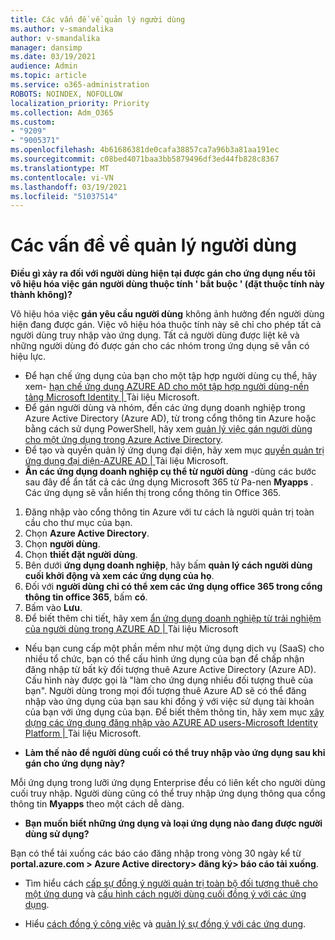 ```yaml
---
title: Các vấn đề về quản lý người dùng
ms.author: v-smandalika
author: v-smandalika
manager: dansimp
ms.date: 03/19/2021
audience: Admin
ms.topic: article
ms.service: o365-administration
ROBOTS: NOINDEX, NOFOLLOW
localization_priority: Priority
ms.collection: Adm_O365
ms.custom:
- "9209"
- "9005371"
ms.openlocfilehash: 4b61686381de0cafa38857ca7a96b3a81aa191ec
ms.sourcegitcommit: c08bed4071baa3bb5879496df3ed44fb828c8367
ms.translationtype: MT
ms.contentlocale: vi-VN
ms.lasthandoff: 03/19/2021
ms.locfileid: "51037514"
---
```

# <a name="user-management-issues"></a>Các vấn đề về quản lý người dùng

**Điều gì xảy ra đối với người dùng hiện tại được gán cho ứng dụng nếu tôi vô hiệu hóa việc gán người dùng thuộc tính ' bắt buộc ' (đặt thuộc tính này thành không)?**

Vô hiệu hóa việc **gán yêu cầu người dùng** không ảnh hưởng đến người dùng hiện đang được gán. Việc vô hiệu hóa thuộc tính này sẽ chỉ cho phép tất cả người dùng truy nhập vào ứng dụng. Tất cả người dùng được liệt kê và những người dùng đó được gán cho các nhóm trong ứng dụng sẽ vẫn có hiệu lực.

- Để hạn chế ứng dụng của bạn cho một tập hợp người dùng cụ thể, hãy xem- [hạn chế ứng dụng AZURE AD cho một tập hợp người dùng-nền tảng Microsoft Identity | ](https://docs.microsoft.com/azure/active-directory/develop/howto-restrict-your-app-to-a-set-of-users#:~:text=Select%20the%20application%20you%20want%2cand%20set%20it%20to%20Yes.)Tài liệu Microsoft.
- Để gán người dùng và nhóm, đến các ứng dụng doanh nghiệp trong Azure Active Directory (Azure AD), từ trong cổng thông tin Azure hoặc bằng cách sử dụng PowerShell, hãy xem [quản lý việc gán người dùng cho một ứng dụng trong Azure Active Directory](https://docs.microsoft.com/azure/active-directory/manage-apps/assign-user-or-group-access-portal).
- Để tạo và quyền quản lý ứng dụng đại diện, hãy xem mục [quyền quản trị ứng dụng đại diện-AZURE AD | ](https://docs.microsoft.com/azure/active-directory/roles/delegate-app-roles)Tài liệu Microsoft.
- **Ẩn các ứng dụng doanh nghiệp cụ thể từ người dùng** -dùng các bước sau đây để ẩn tất cả các ứng dụng Microsoft 365 từ Pa-nen **Myapps** . Các ứng dụng sẽ vẫn hiển thị trong cổng thông tin Office 365.

 1. Đăng nhập vào cổng thông tin Azure với tư cách là người quản trị toàn cầu cho thư mục của bạn. 
 2. Chọn **Azure Active Directory**. 
 3. Chọn **người dùng**. 
 4. Chọn **thiết đặt người dùng**. 
 5. Bên dưới **ứng dụng doanh nghiệp**, hãy bấm **quản lý cách người dùng cuối khởi động và xem các ứng dụng của họ**. 
 6. Đối với **người dùng chỉ có thể xem các ứng dụng office 365 trong cổng thông tin office 365**, bấm **có**. 
 7. Bấm vào **Lưu**. 
 8. Để biết thêm chi tiết, hãy xem [ẩn ứng dụng doanh nghiệp từ trải nghiệm của người dùng trong AZURE AD | ](https://docs.microsoft.com/azure/active-directory/manage-apps/hide-application-from-user-portal#:~:text=%20Hide%20an%20application%20from%20the%20end%20user,6%20Click%20Properties.%207%20Click%20Save.%20See%20More.)Tài liệu Microsoft

- Nếu bạn cung cấp một phần mềm như một ứng dụng dịch vụ (SaaS) cho nhiều tổ chức, bạn có thể cấu hình ứng dụng của bạn để chấp nhận đăng nhập từ bất kỳ đối tượng thuê Azure Active Directory (Azure AD). Cấu hình này được gọi là "làm cho ứng dụng nhiều đối tượng thuê của bạn". Người dùng trong mọi đối tượng thuê Azure AD sẽ có thể đăng nhập vào ứng dụng của bạn sau khi đồng ý với việc sử dụng tài khoản của bạn với ứng dụng của bạn. Để biết thêm thông tin, hãy xem mục [xây dựng các ứng dụng đăng nhập vào AZURE AD users-Microsoft Identity Platform | ](https://docs.microsoft.com/azure/active-directory/develop/howto-convert-app-to-be-multi-tenant)Tài liệu Microsoft.

- **Làm thế nào để người dùng cuối có thể truy nhập vào ứng dụng sau khi gán cho ứng dụng này?**

Mỗi ứng dụng trong lưỡi ứng dụng Enterprise đều có liên kết cho người dùng cuối truy nhập. Người dùng cũng có thể truy nhập ứng dụng thông qua cổng thông tin **Myapps** theo một cách dễ dàng.

- **Bạn muốn biết những ứng dụng và loại ứng dụng nào đang được người dùng sử dụng?**

Bạn có thể tải xuống các báo cáo đăng nhập trong vòng 30 ngày kể từ **portal.azure.com > Azure Active directory> đăng ký> báo cáo tải xuống**.

- Tìm hiểu cách [cấp sự đồng ý người quản trị toàn bộ đối tượng thuê cho một ứng dụng](https://docs.microsoft.com/azure/active-directory/manage-apps/grant-admin-consent) và [cấu hình cách người dùng cuối đồng ý với các ứng dụng](https://docs.microsoft.com/azure/active-directory/manage-apps/configure-user-consent).

- Hiểu [cách đồng ý công việc](https://docs.microsoft.com/azure/active-directory/develop/v2-permissions-and-consent) và [quản lý sự đồng ý với các ứng dụng](https://docs.microsoft.com/azure/active-directory/manage-apps/manage-consent-requests).


